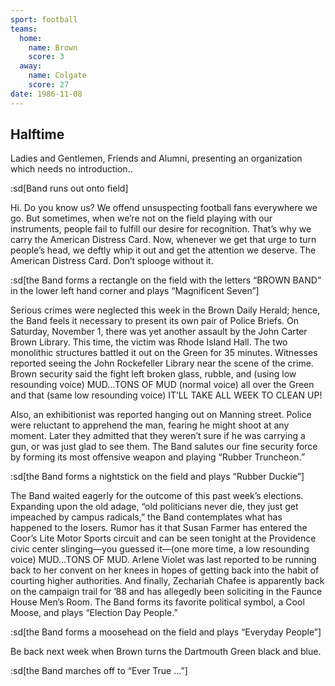 ```yaml
---
sport: football
teams:
  home:
    name: Brown
    score: 3
  away:
    name: Colgate
    score: 27
date: 1986-11-08
---
```


## Halftime

Ladies and Gentlemen, Friends and Alumni, presenting an organization which needs no introduction..

:sd[Band runs out onto field]

Hi. Do you know us? We offend unsuspecting football fans everywhere we go. But sometimes, when we’re not on the field playing with our instruments, people fail to fulfill our desire for recognition. That’s why we carry the American Distress Card. Now, whenever we get that urge to turn people’s head, we deftly whip it out and get the attention we deserve. The American Distress Card. Don’t splooge without it.

:sd[the Band forms a rectangle on the field with the letters “BROWN BAND” in the lower left hand corner and plays “Magnificent Seven”]

Serious crimes were neglected this week in the Brown Daily Herald; hence, the Band feels it necessary to present its own pair of Police Briefs. On Saturday, November 1, there was yet another assault by the John Carter Brown Library. This time, the victim was Rhode Island Hall. The two monolithic structures battled it out on the Green for 35 minutes. Witnesses reported seeing the John Rockefeller Library near the scene of the crime. Brown security said the fight left broken glass, rubble, and (using low resounding voice) MUD...TONS OF MUD (normal voice) all over the Green and that (same low resounding voice) IT’LL TAKE ALL WEEK TO CLEAN UP!

Also, an exhibitionist was reported hanging out on Manning street. Police were reluctant to apprehend the man, fearing he might shoot at any moment. Later they admitted that they weren’t sure if he was carrying a gun, or was just glad to see them. The Band salutes our fine security force by forming its most offensive weapon and playing “Rubber Truncheon.”

:sd[the Band forms a nightstick on the field and plays “Rubber Duckie”]

The Band waited eagerly for the outcome of this past week’s elections. Expanding upon the old adage, “old politicians never die, they just get impeached by campus radicals,” the Band contemplates what has happened to the losers. Rumor has it that Susan Farmer has entered the Coor’s Lite Motor Sports circuit and can be seen tonight at the Providence civic center slinging—you guessed it—(one more time, a low resounding voice) MUD...TONS OF MUD. Arlene Violet was last reported to be running back to her convent on her knees in hopes of getting back into the habit of courting higher authorities. And finally, Zechariah Chafee is apparently back on the campaign trail for ’88 and has allegedly been soliciting in the Faunce House Men’s Room. The Band forms its favorite political symbol, a Cool Moose, and plays “Election Day People.”

:sd[the Band forms a moosehead on the field and plays “Everyday People”]

Be back next week when Brown turns the Dartmouth Green black and blue.

:sd[the Band marches off to “Ever True ...”]
